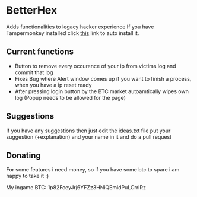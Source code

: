 # BetterHex
Adds functionalities to legacy hacker experience
If you have Tampermonkey installed click [this](https://gitcdn.xyz/repo/Logfro/BetterHex/master/BetterHex.user.js) link to auto install it.

<h2>Current functions</h2>

- Button to remove every occurence of your ip from victims log and commit that log
- Fixes Bug where Alert window comes up if you want to finish a process, when you have a ip reset ready
- After pressing login button by the BTC market autoamtically wipes own log (Popup needs to be allowed for the page)

<h2>Suggestions</h2>

If you have any suggestions then just edit the ideas.txt file put your suggestion (+explanation) and your name in it and do a pull request

<h2>Donating</h2>

For some features i need money, so if you have some btc to spare i am happy to take it :)

My ingame BTC: 1p82FceyJrj6YFZz3HNiQEmidPuLCrriRz
